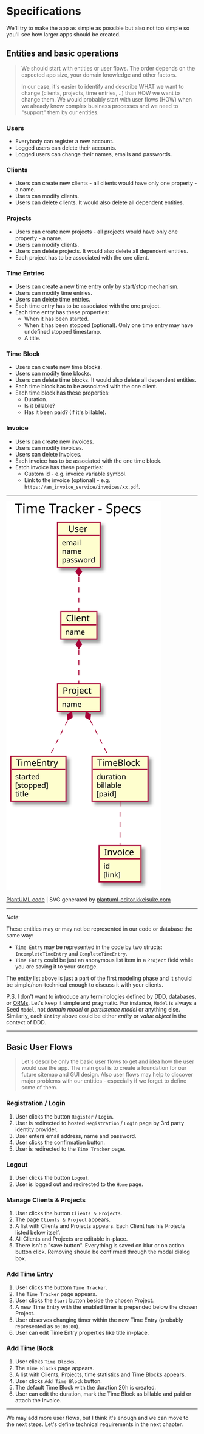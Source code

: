 # Specifications

We'll try to make the app as simple as possible but also not too simple so you'll see how larger apps should be created.

## Entities and basic operations

> We should start with entities or user flows. The order depends on the expected app size, your domain knowledge and other factors. 
>
> In our case, it's easier to identify and describe WHAT we want to change (clients, projects, time entries, ..) than HOW we want to change them. We would probably start with user flows (HOW) when we already know complex business processes and we need to "support" them by our entities.

### Users

- Everybody can register a new account.
- Logged users can delete their accounts.
- Logged users can change their names, emails and passwords.

### Clients

- Users can create new clients - all clients would have only one property - a name.
- Users can modify clients.
- Users can delete clients. It would also delete all dependent entities.

### Projects

- Users can create new projects - all projects would have only one property - a name.
- Users can modify clients.
- Users can delete projects. It would also delete all dependent entities.
- Each project has to be associated with the one client.

### Time Entries

- Users can create a new time entry only by start/stop mechanism.
- Users can modify time entries.
- Users can delete time entries.
- Each time entry has to be associated with the one project.
- Each time entry has these properties:
  - When it has been started.
  - When it has been stopped (optional). Only one time entry may have undefined stopped timestamp.
  - A title.

### Time Block

- Users can create new time blocks.
- Users can modify time blocks.
- Users can delete time blocks. It would also delete all dependent entities.
- Each time block has to be associated with the one client.
- Each time block has these properties:
  - Duration.
  - Is it billable?
  - Has it been paid? (If it's billable).

### Invoice

- Users can create new invoices.
- Users can modify invoices.
- Users can delete invoices.
- Each invoice has to be associated with the one time block.
- Eatch invoice has these properties:
  - Custom id - e.g. invoice variable symbol.
  - Link to the invoice (optional) - e.g. `https://an_invoice_service/invoices/xx.pdf`.

---

![Entity Diagram](/static/images/time_tracker_specs.svg)

[PlantUML code](http://www.plantuml.com/plantuml/umla/PL3DIWOn3BpdANeM_9xXG_7WJL1FuY7RvX0t_Q7DfuZuxiPOTi6zTC9aXfdqF1IxNhA0iWg59yxsT8mhzN0T7Xl50L2NDueQdeUHNn02PMGnB9Z9eE4O7xKd-Dwajy9KrCKksZSFlJeULnv-LxH_-jARKRBfPMXjZTAhpLxpd-T6QbpTaouTbMknSM4HN8H-_GtPpBlflhnNZkGMzWJXihh2RxmwdUO5y0VEpEOmqRcjye7rKh3NCth6mfbAiY__0G00) | SVG generated by [plantuml-editor.kkeisuke.com](https://plantuml-editor.kkeisuke.com/) 

---

_Note_: 

These entities may or may not be represented in our code or database the same way:
   - `Time Entry` may be represented in the code by two structs: `IncompleteTimeEntry` and `CompleteTimeEntry`.
   - `Time Entry` could be just an anonymous list item in a `Project` field while you are saving it to your storage.

The entity list above is just a part of the first modeling phase and it should be simple/non-technical enough to discuss it with your clients.

P.S. I don't want to introduce any terminologies defined by [DDD](https://en.wikipedia.org/wiki/Domain-driven_design), databases, or [ORMs](https://blog.bitsrc.io/what-is-an-orm-and-why-you-should-use-it-b2b6f75f5e2a). Let's keep it simple and pragmatic. For instance, `Model` is always a Seed `Model`, not _domain model_ or _persistence model_ or anything else. Similarly, each `Entity` above could be either _entity_ or _value object_ in the context of DDD.

---


## Basic User Flows

> Let's describe only the basic user flows to get and idea how the user would use the app. The main goal is to create a foundation for our future sitemap and GUI design. Also user flows may help to discover major problems with our entities - especially if we forget to define some of them.

### Registration / Login

1. User clicks the button `Register` / `Login`.
1. User is redirected to hosted `Registration` / `Login` page by 3rd party identity provider.
1. User enters email address, name and password.
1. User clicks the confirmation button.
1. User is redirected to the `Time Tracker` page.

### Logout

1. User clicks the button `Logout`.
1. User is logged out and redirected to the `Home` page.

### Manage Clients & Projects

1. User clicks the button `Clients & Projects`.
1. The page `Clients & Project` appears.
1. A list with Clients and Projects appears. Each Client has his Projects listed below itself.
1. All Clients and Projects are editable in-place.
1. There isn't a "save button". Everything is saved on blur or on action button click. Removing should be confirmed through the modal dialog box.

### Add Time Entry

1. User clicks the buttom `Time Tracker`.
1. The `Time Tracker` page appears.
1. User clicks the `Start` button beside the chosen Project.
1. A new Time Entry with the enabled timer is prepended below the chosen Project.
1. User observes changing timer within the new Time Entry (probably represented as `00:00:00`).
1. User can edit Time Entry properties like title in-place. 

### Add Time Block

1. User clicks `Time Blocks`.
1. The `Time Blocks` page appears.
1. A list with Clients, Projects, time statistics and Time Blocks appears.
1. User clicks `Add Time Block` button.
1. The default Time Block with the duration 20h is created.
1. User can edit the duration, mark the Time Block as billable and paid or attach the Invoice.

---

We may add more user flows, but I think it's enough and we can move to the next steps. Let's define technical requirements in the next chapter.










